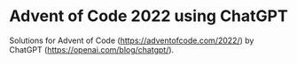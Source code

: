 # Advent of Code 2022 using ChatGPT
Solutions for Advent of Code (https://adventofcode.com/2022/) by ChatGPT (https://openai.com/blog/chatgpt/).

